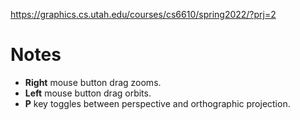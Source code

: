 https://graphics.cs.utah.edu/courses/cs6610/spring2022/?prj=2

# Notes

- **Right** mouse button drag zooms.
- **Left** mouse button drag orbits.
- **P** key toggles between perspective and orthographic projection.